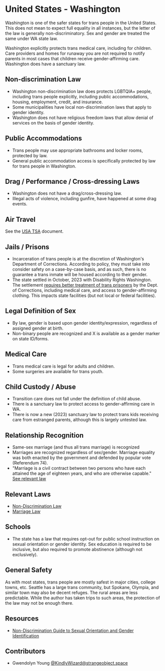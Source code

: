 # United States - Washington

Washington is one of the safer states for trans people in the United
States. This does not mean to expect full equality in all instances, but
the letter of the law is generally non-discriminatory. Sex and gender
are treated the same under WA state law.

Washington explicitly protects trans medical care, including for
children. Care providers and homes for runaway you are not required to
notify parents in most cases that children receive gender-affirming
care. Washington does have a sanctuary law.

## Non-discrimination Law

 * Washington non-discrimination law does protects LGBTQIA+ people,
   including trans people explicitly, including public accommodations,
   housing, employment, credit, and insurance.
 * Some municipalities have local non-discrimination laws that apply to
   gender identity.
 * Washington does not have religious freedom laws that allow denial of
   services on the basis of gender identity.

## Public Accommodations

 * Trans people may use appropriate bathrooms and locker rooms, protected
   by law.
 * General public accommodation access is specifically protected by law for
   trans people in Washington.

## Drag / Performance / Cross-dressing Laws

 * Washington does not have a drag/cross-dressing law.
 * Illegal acts of violence, including gunfire, have happened at some
   drag events.

## Air Travel

See the [USA TSA](notes/tsa.md) document.

## Jails / Prisons

 * Incarceration of trans people is at the discretion of Washington's
   Department of Corrections. According to policy, they must take into
   consider safety on a case-by-case basis, and as such, there is no
   guarantee a trans inmate will be housed according to their gender.
 * The state settled in October, 2023 with Disability Rights Washington.
   The settlement [requires better treatment of trans
   prisoners](https://www.disabilityrightswa.org/drw-reaches-agreement-with-doc-to-improve-care-for-transgender-people-with-disabilities/)
   by the Dept. of Corrections, including medical care, and access to
   gender-affirming clothing. This impacts state facilities (but not
   local or federal facilities).

## Legal Definition of Sex

 * By law, gender is based upon gender identity/expression, regardless
   of assigned gender at birth.
 * Non-binary people are recognized and X is available as a gender
   marker on state ID/forms.

## Medical Care

 * Trans medical care is legal for adults and children.
 * Some surgeries are available for trans youth.

## Child Custody / Abuse

 * Transition care does not fall under the definition of child abuse.
 * There is a sanctuary law to protect access to gender-affirming care in
   WA.
 * There is now a new (2023) sanctuary law to protect trans kids receiving
   care from estranged parents, although this is largely untested law.
 
## Relationship Recognition

 * Same-sex marriage (and thus all trans marriage) is recognized
 * Marriages are recognized regardless of sex/gender. Marriage equality
   was both enacted by the government and defended by popular vote
   (Referendum 74).
 * "Marriage is a civil contract between two persons who have each
   attained the age of eighteen years, and who are otherwise capable."
   [See relevant law](https://app.leg.wa.gov/rcw/default.aspx?cite=26.04.010)

## Relevant Laws

 * [Non-Discrimination Law](https://app.leg.wa.gov/rcw/default.aspx?cite=49.60.040)
 * [Marriage Law](https://app.leg.wa.gov/rcw/default.aspx?cite=26.04.010)

## Schools

 * The state has a law that requires opt-out for public school instruction
   on sexual orientation or gender identity. Sex education is required to
   be inclusive, but also required to promote abstinence (although not
   exclusively).

## General Safety

As with most states, trans people are mostly safest in major cities,
college towns, etc. Seattle has a large trans community, but Spokane,
Olympia, and similar town may also be decent refuges. The rural areas
are less predictable. While the author has taken trips to such areas,
the protection of the law may not be enough there.

## Resources

 * [Non-Discrimination Guide to Sexual Orientation and Gender Identification](https://www.hum.wa.gov/sites/default/files/public/publications/Updated%20SO%20GI%20Guide.pdf)

## Contributors

 * Gwendolyn Young [@KindlyWizard@strangeobject.space](https://strangeobject.space/@KindlyWizard)

